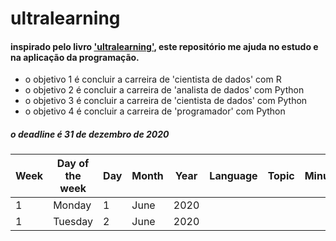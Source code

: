 # ultralearning

#### inspirado pelo livro ['ultralearning'](https://www.amazon.com.br/Ultralearning-Master-Outsmart-Competition-Accelerate/dp/006285268X), este repositório me ajuda no estudo e na aplicação da programação.     

- o objetivo 1 é concluir a carreira de 'cientista de dados' com R
- o objetivo 2 é concluir a carreira de 'analista de dados' com Python
- o objetivo 3 é concluir a carreira de 'cientista de dados' com Python
- o objetivo 4 é concluir a carreira de 'programador' com Python

##### o deadline é 31 de dezembro de 2020
  
| Week | Day of the week | Day | Month | Year | Language |    Topic    | Minutes | Certificate |  
|------|-----------------|-----|-------|------|----------|-------------|---------|-------------|
|  1   |      Monday     |  1  | June  | 2020 |          |             |         |             |              
|  1   |      Tuesday    |  2  | June  | 2020 |          |             |         |             |              

